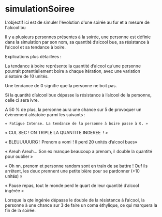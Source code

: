 # simulationSoiree

L’objectif ici est de simuler l'évolution d'une soirée au fur et a mesure de l'alcool bu

Il y a plusieurs personnes présentes à la soirée, une personne est définie dans la simulation par son nom, sa quantité d’alcool bue, sa résistance à l’alcool et sa tendance à boire.

Explications plus détaillées : 

La tendance à boire représente la quantité d’alcool qu’une personne pourrait potentiellement boire a chaque itération, avec une variation aléatoire de 10 unités.

Une tendance de 0 signifie que la personne ne boit pas.

Si la quantité d’alcool bue dépasse la résistance à l’alcool de la personne, celle ci sera ivre.


A 50 % de plus, la personne aura une chance sur 5 de provoquer un évènement aléatoire parmi les suivants :

	« Fatigue Intense. La tendance de la personne à boire passe à 0. »

« CUL SEC ! ON TRIPLE LA QUANTITE INGEREE  ! »

« BLEUUUUURG ! Prenom a vomi ! Il perd 20 unités d’alcool bues»

« Areuh Areuh… Son ex manque beaucoup a prenom, il double la quantité pour oublier »

« Oh nn, prenom et personne random sont en train de se battre ! Ouf ils arrêtent, les deux prennent une petite bière pour se pardonner (+10 unités) »

« Pause repas, tout le monde perd le quart de leur quantité d’alcool ingérée »

Lorsque la qte ingérée dépasse le double de la résistance à l’alcool, la personne à une chance sur 3 de faire un coma éthylique, ce qui marquera la fin de la soirée.
